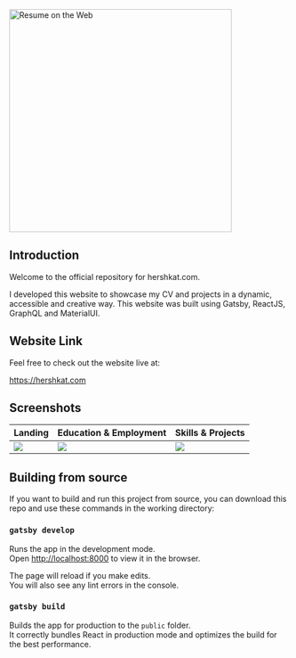 <img src="https://i.imgur.com/cSoOhCp.png" alt="Resume on the Web" width="400px" />

## Introduction
Welcome to the official repository for hershkat.com. 

I developed this website to showcase my CV and projects in a dynamic, accessible and creative way. This website was built using Gatsby, ReactJS, GraphQL and MaterialUI. 

## Website Link
Feel free to check out the website live at: 

https://hershkat.com 

## Screenshots

| Landing                              | Education & Employment               | Skills & Projects                    |
| ------------------------------------ | ------------------------------------ | ------------------------------------ |
| ![](https://i.imgur.com/rk3glYC.png) | ![](https://i.imgur.com/NwmkObK.png) | ![](https://i.imgur.com/oTkFMkA.png) |

## Building from source

If you want to build and run this project from source, you can download this repo and use these commands in the working directory:

### `gatsby develop`

Runs the app in the development mode.<br />
Open [http://localhost:8000](http://localhost:8000) to view it in the browser.

The page will reload if you make edits.<br />
You will also see any lint errors in the console.

### `gatsby build`

Builds the app for production to the `public` folder.<br />
It correctly bundles React in production mode and optimizes the build for the best performance.
